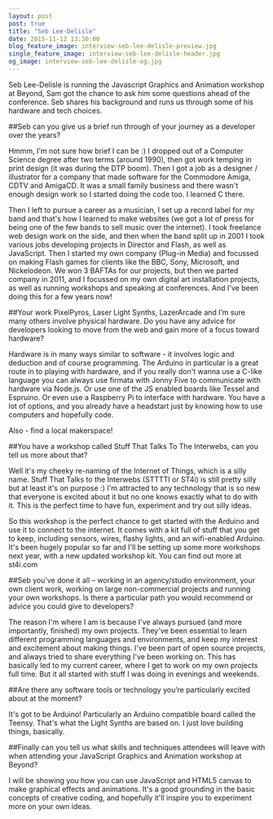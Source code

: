 ```yaml
---
layout: post
post: true
title: "Seb Lee-Delisle"
date: 2015-11-12 13:30:00
blog_feature_image: interview-seb-lee-delisle-preview.jpg
single_feature_image: interview-seb-lee-delisle-header.jpg
og_image: interview-seb-lee-delisle-og.jpg
---
```


Seb Lee-Delisle is running the Javascript Graphics and Animation workshop at Beyond, Sam got the chance to ask him some questions ahead of the conference. Seb shares his background and runs us through some of his hardware and tech choices.

##Seb can you give us a brief run through of your journey as a developer over the years?

Hmmm, I'm not sure how brief I can be :) I dropped out of a Computer Science degree after two terms (around 1990), then got work temping in print design (it was during the DTP boom). Then I got a job as a designer / illustrator for a company that made software for the Commodore Amiga, CDTV and AmigaCD. It was a small family business and there wasn't enough design work so I started doing the code too. I learned C there.

Then I left to pursue a career as a musician, I set up a record label for my band and that's how I learned to make websites (we got a lot of press for being one of the few bands to sell music over the internet). I took freelance web design work on the side, and then when the band split up in 2001 I took various jobs developing projects in Director and Flash, as well as JavaScript. Then I started my own company (Plug-in Media) and focussed on making Flash games for clients like the BBC, Sony, Microsoft, and Nickelodeon. We won 3 BAFTAs for our projects, but then we parted company in 2011, and I focussed on my own digital art installation projects, as well as running workshops and speaking at conferences. And I've been doing this for a few years now!

##Your work PixelPyros, Laser Light Synths, LazerArcade and I’m sure many others involve physical hardware. Do you have any advice for developers looking to move from the web and gain more of a focus toward hardware?

Hardware is in many ways similar to software - it involves logic and deduction and of course programming. The Arduino in particular is a great route in to playing with hardware, and if you really don't wanna use a C-like language you can always use firmata with Jonny Five to communicate with hardware via Node.js. Or use one of the JS enabled boards like Tessel and Espruino. Or even use a Raspberry Pi to interface with hardware. You have a lot of options, and you already have a headstart just by knowing how to use computers and hopefully code.

Also - find a local makerspace!

##You have a workshop called Stuff That Talks To The Interwebs, can you tell us more about that?

Well it's my cheeky re-naming of the Internet of Things, which is a silly name. Stuff That Talks to the Interwebs (STTTTI or ST4i) is still pretty silly but at least it's on purpose :) I'm attracted to any technology that is so new that everyone is excited about it but no one knows exactly what to do with it. This is the perfect time to have fun, experiment and try out silly ideas.

So this workshop is the perfect chance to get started with the Arduino and use it to connect to the internet. It comes with a kit full of stuff that you get to keep, including sensors, wires, flashy lights, and an wifi-enabled Arduino. It's been hugely popular so far and I'll be setting up some more workshops next year, with a new updated workshop kit. You can find out more at st4i.com

##Seb you’ve done it all – working in an agency/studio environment, your own client work, working on large non-commercial projects and running your own workshops. Is there a particular path you would recommend or advice you could give to developers?

The reason I'm where I am is because I've always pursued (and more importantly, finished) my own projects. They've been essential to learn different programming languages and environments, and keep my interest and excitement about making things. I've been part of open source projects, and always tried to share everything I've been working on. This has basically led to my current career, where I get to work on my own projects full time. But it all started with stuff I was doing in evenings and weekends.

##Are there any software tools or technology you’re particularly excited about at the moment?

It's got to be Arduino! Particularly an Arduino compatible board called the Teensy. That's what the Light Synths are based on. I just love building things, basically.

##Finally can you tell us what skills and techniques attendees will leave with when attending your JavaScript Graphics and Animation workshop at Beyond?

I will be showing you how you can use JavaScript and HTML5 canvas to make graphical effects and animations. It's a good grounding in the basic concepts of creative coding, and hopefully it'll inspire you to experiment more on your own ideas.
